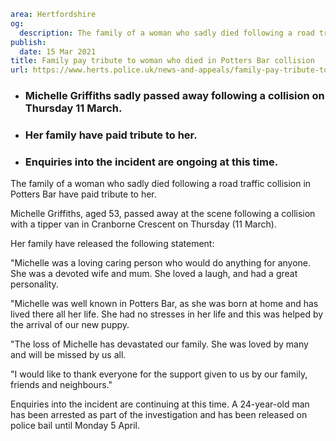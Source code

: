 ```yaml
area: Hertfordshire
og:
  description: The family of a woman who sadly died following a road traffic collision in Potters Bar have paid tribute to her.
publish:
  date: 15 Mar 2021
title: Family pay tribute to woman who died in Potters Bar collision
url: https://www.herts.police.uk/news-and-appeals/family-pay-tribute-to-woman-who-died-in-potters-bar-collision-1316j
```

* ### Michelle Griffiths sadly passed away following a collision on Thursday 11 March.

 * ### Her family have paid tribute to her.

 * ### Enquiries into the incident are ongoing at this time.

The family of a woman who sadly died following a road traffic collision in Potters Bar have paid tribute to her.

Michelle Griffiths, aged 53, passed away at the scene following a collision with a tipper van in Cranborne Crescent on Thursday (11 March).

Her family have released the following statement:

"Michelle was a loving caring person who would do anything for anyone. She was a devoted wife and mum. She loved a laugh, and had a great personality.

"Michelle was well known in Potters Bar, as she was born at home and has lived there all her life. She had no stresses in her life and this was helped by the arrival of our new puppy.

"The loss of Michelle has devastated our family. She was loved by many and will be missed by us all.

"I would like to thank everyone for the support given to us by our family, friends and neighbours."

Enquiries into the incident are continuing at this time. A 24-year-old man has been arrested as part of the investigation and has been released on police bail until Monday 5 April.
